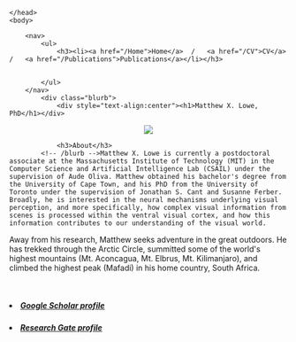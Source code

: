<html>
	<head>
		<title>Matthew X. Lowe, PhD.</title> 

	</head>
	<body>

		<nav>
    		<ul>
        		<h3><li><a href="/Home">Home</a>  /   <a href="/CV">CV</a>  /   <a href="/Publications">Publications</a></li></h3>
        	
        		
    		</ul>
		</nav>
    		<div class="blurb">
        		<div style="text-align:center"><h1>Matthew X. Lowe, PhD</h1></div>
<div style="text-align:center"><img src="https://i1.rgstatic.net/ii/profile.image/AS%3A538535883427840%401505408368078_l/Matthew_Lowe7.png"></div>
	
				<h3>About</h3>
    		<!-- /blurb -->Matthew X. Lowe is currently a postdoctoral associate at the Massachusetts Institute of Technology (MIT) in the Computer Science and Artificial Intelligence Lab (CSAIL) under the supervision of Aude Oliva. Matthew obtained his bachelor's degree from the University of Cape Town, and his PhD from the University of Toronto under the supervision of Jonathan S. Cant and Susanne Ferber. Broadly, he is interested in the neural mechanisms underlying visual perception, and more specifically, how complex visual information from scenes is processed within the ventral visual cortex, and how this information contributes to our understanding of the visual world. 
		
<p>Away from his research, Matthew seeks adventure in the great outdoors. He has trekked through the Arctic Circle, summitted some of the world's highest mountains (Mt. Aconcagua, Mt. Elbrus, Mt. Kilimanjaro), and climbed the highest peak (Mafadi) in his home country, South Africa.</p>

<br>

<p><h5><li><a href="https://scholar.google.ca/citations?user=aTRL1HMAAAAJ&hl=en">Google Scholar profile</a></li></h5></p>
<p><h5><li><a href="https://www.researchgate.net/profile/Matthew_Lowe7">Research Gate profile</a></li></h5></p>
		<footer> 
		</footer> 

  
